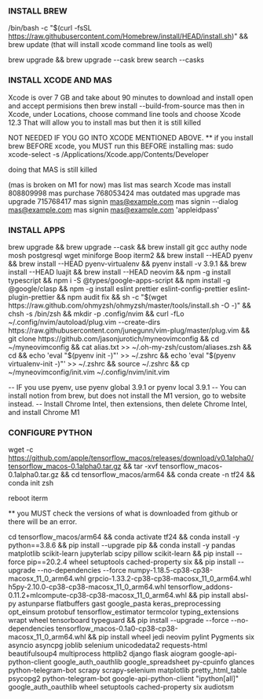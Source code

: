 ### INSTALL BREW
/bin/bash -c "$(curl -fsSL https://raw.githubusercontent.com/Homebrew/install/HEAD/install.sh)" && brew update
(that will install xcode command line tools as well)

brew upgrade && brew upgrade --cask
brew search --casks

### INSTALL XCODE AND MAS
Xcode is over 7 GB and take about 90 minutes to download and install
open and accept permisions
then brew install --build-from-source mas
then in Xcode, under Locations, choose command line tools and choose Xcode 12.3
That will allow you to install mas
but then it is still killed

NOT NEEDED IF YOU GO INTO XCODE MENTIONED ABOVE. 
** if you install brew BEFORE xcode, you MUST run this BEFORE installing mas: 
sudo xcode-select -s /Applications/Xcode.app/Contents/Developer

doing that MAS is still killed

(mas is broken on M1 for now)
mas list
mas search Xcode
mas install 808809998
mas purchase 768053424
mas outdated
mas upgrade
mas upgrade 715768417
mas signin mas@example.com
mas signin --dialog mas@example.com
mas signin mas@example.com 'appleidpass'

### INSTALL APPS
brew upgrade && brew upgrade --cask && brew install git gcc authy node mosh postgresql wget miniforge Boop iterm2 && brew install --HEAD pyenv && brew install --HEAD pyenv-virtualenv && pyenv install -v 3.9.1 && brew install --HEAD luajit && brew install --HEAD neovim && npm -g install typescript && npm i -S @types/google-apps-script && npm install -g @google/clasp && npm -g install eslint prettier eslint-config-prettier eslint-plugin-prettier && npm audit fix && sh -c "$(wget https://raw.github.com/ohmyzsh/ohmyzsh/master/tools/install.sh -O -)" && chsh -s /bin/zsh && mkdir -p .config/nvim && curl -fLo ~/.config/nvim/autoload/plug.vim --create-dirs https://raw.githubusercontent.com/junegunn/vim-plug/master/plug.vim && git clone https://github.com/jasonjurotich/myneovimconfig && cd ~/myneovimconfig && cat alias.txt >> ~/.oh-my-zsh/custom/aliases.zsh && cd && echo 'eval "$(pyenv init -)"' >> ~/.zshrc && echo 'eval "$(pyenv virtualenv-init -)"' >> ~/.zshrc && source ~/.zshrc && cp ~/myneovimconfig/init.vim ~/.config/nvim/init.vim

-- IF you use pyenv, use pyenv global 3.9.1 or pyenv local 3.9.1
-- You can install notion from brew, but does not install the M1 version, go to website instead.
-- Install Chrome Intel, then extensions, then delete Chrome Intel, and install Chrome M1

### CONFIGURE PYTHON
wget -c https://github.com/apple/tensorflow_macos/releases/download/v0.1alpha0/tensorflow_macos-0.1alpha0.tar.gz && tar -xvf tensorflow_macos-0.1alpha0.tar.gz && cd tensorflow_macos/arm64 && conda create -n tf24 && conda init zsh 

reboot iterm

** you MUST check the versions of what is downloaded from github or there will be an error. 

cd tensorflow_macos/arm64 && conda activate tf24 && conda install -y python==3.8.6 && pip install --upgrade pip && conda install -y pandas matplotlib scikit-learn jupyterlab scipy pillow scikit-learn && pip install --force pip==20.2.4 wheel setuptools cached-property six && pip install --upgrade --no-dependencies --force numpy-1.18.5-cp38-cp38-macosx_11_0_arm64.whl grpcio-1.33.2-cp38-cp38-macosx_11_0_arm64.whl h5py-2.10.0-cp38-cp38-macosx_11_0_arm64.whl tensorflow_addons-0.11.2+mlcompute-cp38-cp38-macosx_11_0_arm64.whl && pip install absl-py astunparse flatbuffers gast google_pasta keras_preprocessing opt_einsum protobuf tensorflow_estimator termcolor typing_extensions wrapt wheel tensorboard typeguard && pip install --upgrade --force --no-dependencies tensorflow_macos-0.1a0-cp38-cp38-macosx_11_0_arm64.whl && pip install wheel jedi neovim pylint Pygments six asyncio asyncpg joblib selenium unicodedata2 requests-html beautifulsoup4 multiprocess httplib2 django flask aiogram google-api-python-client google_auth_oauthlib google_spreadsheet py-cpuinfo glances python-telegram-bot scrapy scrapy-selenium matplotlib pretty_html_table psycopg2 python-telegram-bot google-api-python-client "ipython[all]" google_auth_oauthlib wheel setuptools cached-property six audiotsm

